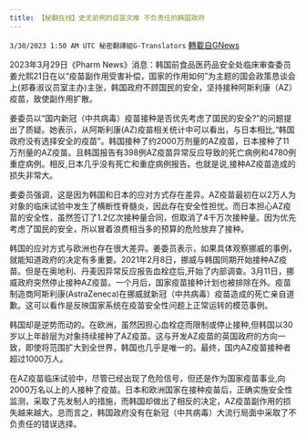 ```yaml
---
title: 【秘翻在线】史无前例的疫苗灾难 不负责任的韩国政府
---
```

`3/30/2023 1:50 AM UTC 秘密翻譯組G-Translators` [轉載自GNews](https://gnews.org/articles/1058144)

        

2023年3月29日《Pharm News》消息：韩国前食品医药品安全处临床审查委员姜允熙21日在以“疫苗副作用受害补偿，国家的作用如何”为主题的国会政策恳谈会上(郑春淑议员室主办)主张，韩国政府不顾国民的安全，坚持接种阿斯利康（AZ）疫苗，致使副作用扩散。

姜委员以“国内新冠（中共病毒）疫苗接种是否优先考虑了国民的安全?”的问题提出了质疑。她表示，从阿斯利康(AZ)疫苗相关统计中可以看出，与日本相比,“韩国政府没有选择安全的疫苗”。韩国接种了约2000万剂量的AZ疫苗，日本接种了11万剂量的AZ疫苗。且韩国报告有398例AZ疫苗异常反应导致的死亡病例和4780例重症病例。相反,日本几乎没有死亡和重症病例报告。也就是说,接种AZ疫苗造成的损失非常大。

姜委员强调，这是因为韩国和日本的应对方式存在差异。AZ疫苗最初在以2万人为对象的临床试验中发生了横断性脊髓炎，因此存在安全性担忧。而日本担心AZ疫苗的安全性，虽然签订了1.2亿次接种量合同，但取消了4千万次接种量。因为优先考虑了国民的安全，所以冒着浪费相当多的预算的危险放弃了接种。

韩国的应对方式与欧洲也存在很大差异。姜委员表示，如果具体观察挪威的事例，就能知道政府的决定有多重要。2021年2月8日，挪威与韩国同期开始接种AZ疫苗。但是在奥地利、丹麦因异常反应报告血栓症后,开始了内部调查。3月11日，挪威政府突然停止接种AZ疫苗。一个月后，国家疫苗接种计划也被排除在外。疫苗制造商阿斯利康(AstraZeneca)在挪威就新冠（中共病毒）疫苗造成的死亡亲自道歉。这可以看作是反映国家系统在疫苗安全性问题上正常运转的模范事例。

韩国却是逆势而动的。在欧洲，虽然因担心血栓症而限制或停止接种,但韩国以30岁以上年龄层为对象持续接种了AZ疫苗。这与开发AZ疫苗的英国政府的方向一致，即使将范围扩大到全世界，韩国也几乎是唯一的。最终，国内AZ疫苗接种者超过1000万人。

在AZ疫苗临床试验中，尽管已经出现了危险信号，但还是作为国家疫苗事业,向2000万名以上的人接种了疫苗。日本和欧洲国家在接种疫苗后，正确实施安全性监测，采取了先发制人的措施，而韩国却做出了相反的决定，AZ疫苗副作用的损失越来越大。总而言之，韩国政府没有在新冠（中共病毒）大流行局面中采取了不负责任的错误选择。
